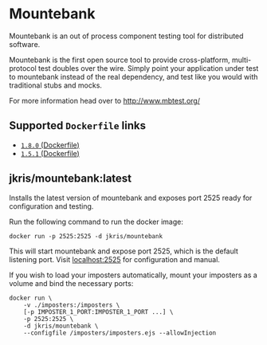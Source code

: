 # Mountebank
Mountebank is an out of process component testing tool for distributed software.

Mountebank is the first open source tool to provide cross-platform, multi-protocol test doubles over the wire. Simply point your application under test to mountebank instead of the real dependency, and test like you would with traditional stubs and mocks.

For more information head over to http://www.mbtest.org/

## Supported `Dockerfile` links
 * [`1.8.0` (Dockerfile)](https://github.com/jimmikristensen/mountebank-docker/blob/master/Dockerfile)
 * [`1.5.1` (Dockerfile)](https://github.com/jimmikristensen/mountebank-docker/blob/1.5.1/Dockerfile)

## jkris/mountebank:latest

Installs the latest version of mountebank and exposes port 2525 ready for
configuration and testing.

Run the following command to run the docker image:

    docker run -p 2525:2525 -d jkris/mountebank

This will start mountebank and expose port 2525, which is the default listening port.
Visit [localhost:2525](http://localhost:2525) for configuration and manual.

If you wish to load your imposters automatically, mount your imposters as a
volume and bind the necessary ports:

    docker run \
        -v ./imposters:/imposters \
        [-p IMPOSTER_1_PORT:IMPOSTER_1_PORT ...] \
        -p 2525:2525 \
        -d jkris/mountebank \
        --configfile /imposters/imposters.ejs --allowInjection
